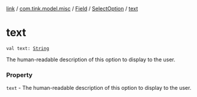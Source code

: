 [link](../../../index.md) / [com.tink.model.misc](../../index.md) / [Field](../index.md) / [SelectOption](index.md) / [text](./text.md)

# text

`val text: `[`String`](https://kotlinlang.org/api/latest/jvm/stdlib/kotlin/-string/index.html)

The human-readable description of this option to display to the user.

### Property

`text` - The human-readable description of this option to display to the user.